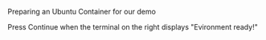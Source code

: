Preparing an Ubuntu Container for our demo

Press Continue when the terminal on the right displays "Evironment ready!"
